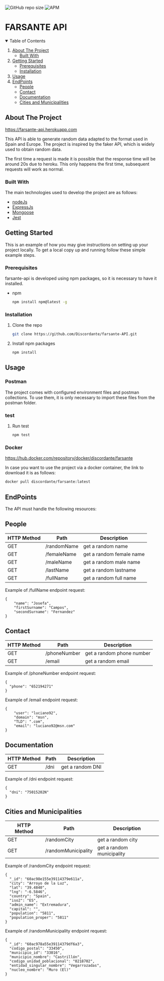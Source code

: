 ![GitHub repo size](https://img.shields.io/github/repo-size/Discordante/farsante-API)
![APM](https://img.shields.io/apm/l/vim-mode?logoColor=https%3A%2F%2Fimg.shields.io%2Fapm%2Fl%2Fvim-mode)

# FARSANTE API

<!-- TABLE OF CONTENTS -->
<details open="open">
  <summary>Table of Contents</summary>
  <ol>
    <li>
      <a href="#about-the-project">About The Project</a>
      <ul>
        <li><a href="#built-with">Built With</a></li>
      </ul>
    </li>
      <li>
        <a href="#getting-started">Getting Started</a>
        <ul>
          <li><a href="#prerequisites">Prerequisites</a></li>
          <li><a href="#installation">Installation</a></li>
        </ul>
      </li>
        <li><a href="#usage">Usage</a></li>
     <li>
      <a href="#endpoints">EndPoints</a>
      <ul>
          <li><a href="#people">People</a></li>
          <li><a href="#contact">Contact</a></li>
          <li><a href="#documentation">Documentation</a></li>
          <li><a href="#cities-and-municipalities">Cities and Municipalities</a></li>
      </ul>
    </li>
  
  </ol>
</details>

<!-- ABOUT THE PROJECT -->
## About The Project

https://farsante-api.herokuapp.com

This API is able to generate random data adapted to the format used in Spain and Europe.
The project is inspired by the faker API, which is widely used to obtain random data.

The first time a request is made it is possible that the response time will be around 20s due to heroku. This only happens the first time, subsequent requests will work as normal.

### Built With

The main technologies used to develop the project are as follows:

* [nodeJs](https://nodejs.org/en/about/)
* [ExpressJs](https://expressjs.com/)
* [Mongoose](https://mongoosejs.com/)
* [Jest](https://jestjs.io/)


<!-- GETTING STARTED -->
## Getting Started

This is an example of how you may give instructions on setting up your project locally.
To get a local copy up and running follow these simple example steps.

### Prerequisites

farsante-api is developed using npm packages, so it is necessary to have it installed.
* npm
  ```sh
  npm install npm@latest -g
  ```

### Installation

1. Clone the repo
   ```sh
   git clone https://github.com/Discordante/farsante-API.git
   ```
2. Install npm packages
   ```sh
   npm install
   ```

<!-- USAGE EXAMPLES -->
## Usage


### Postman

The project comes with configured environment files and postman collections. To use them, it is only necessary to import these files from the postman folder.

### test

1. Run test
   ```sh
   npm test
   ```
### Docker

https://hub.docker.com/repository/docker/discordante/farsante

In case you want to use the project via a docker container, the link to download it is as follows:

   ```sh
   docker pull discordante/farsante:latest
   ```

## EndPoints

The API must handle the following resources:

## People

| HTTP Method |     Path     |        Description        |
| ----------- | ------------ | ------------------------- |
| GET         | /randomName  | get a random name         |
| GET         | /femaleName  | get a random female name  |
| GET         | /maleName    | get a random male name    |
| GET         | /lastName    | get a random lastname     |
| GET         | /fullName    | get a random full name    |


Example of /fullName endpoint request:
```
{
    "name": "Josefa",
    "firstSurname": "Campos",
    "secondSurname": "Fernandez"
}

```
## Contact

| HTTP Method |     Path     |        Description        |
| ----------- | ------------ | ------------------------- |
| GET         | /phoneNumber | get a random phone number |
| GET         | /email       | get a random email        |



Example of /phoneNumber endpoint request:

```
{
  "phone": "652194271"
}
```

Example of /email endpoint request:

```
{
    "user": "luciano92",
    "domain": "msn",
    "TLD": ".com",
    "email": "luciano92@msn.com"
}
```


## Documentation

| HTTP Method |     Path     |        Description        |
| ----------- | ------------ | ------------------------- |
| GET         | /dni         | get a random DNI          |



Example of /dni endpoint request:

```
{
  "dni": "75015202N"
}
```
## Cities and Municipalities

| HTTP Method |     Path             |        Description        |
| ----------- | -------------------- | ------------------------- |
| GET         | /randomCity          | get a random city         |
| GET         | /randomMunicipality  | get a random municipality |



Example of /randomCity endpoint request:

```
{
  "_id": "60ac98e155e39114379e611a",
  "city": "Arroyo de la Luz",
  "lat": "39.4840",
  "lng": "-6.5846",
  "country": "Spain",
  "iso2": "ES",
  "admin_name": "Extremadura",
  "capital": "",
  "population": "5811",
  "population_proper": "5811"
}
```

Example of /randomMunicipality endpoint request:

```
{
  "_id": "60ac978a55e39114379df6a3",
  "codigo_postal": "33450",
  "municipio_id": "33016",
  "municipio_nombre": "Castrillón",
  "codigo_unidad_poblacional": "0218702",
  "entidad_singular_nombre": "Vegarrozadas",
  "nucleo_nombre": "Muro (El)"
}
```
